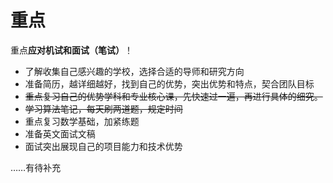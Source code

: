 # 重点

重点**应对机试和面试（笔试）**！

- 了解收集自己感兴趣的学校，选择合适的导师和研究方向
- 准备简历，越详细越好，找到自己的优势，突出优势和特点，契合团队目标
- ~~重点复习自己的优势学科和专业核心课，先快速过一遍，再进行具体的细究。~~
- ~~学习算法笔记，每天刷两道题，规定时间~~
- 重点复习数学基础，加紧练题
- 准备英文面试文稿
- 面试突出展现自己的项目能力和技术优势

……有待补充